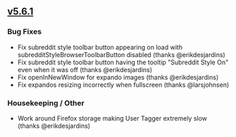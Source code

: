 ## [v5.6.1](https://github.com/honestbleeps/Reddit-Enhancement-Suite/releases/v5.6.1)


### Bug Fixes

- Fix subreddit style toolbar button appearing on load with subredditStyleBrowserToolbarButton disabled (thanks @erikdesjardins)
- Fix subreddit style toolbar button having the tooltip "Subreddit Style On" even when it was off (thanks @erikdesjardins)
- Fix openInNewWindow for expando images (thanks @erikdesjardins)
- Fix expandos resizing incorrectly when fullscreen (thanks @larsjohnsen)

### Housekeeping / Other

- Work around Firefox storage making User Tagger extremely slow (thanks @erikdesjardins)
